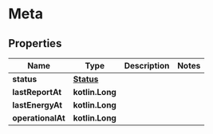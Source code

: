 
# Meta

## Properties
Name | Type | Description | Notes
------------ | ------------- | ------------- | -------------
**status** | [**Status**](Status.md) |  | 
**lastReportAt** | **kotlin.Long** |  | 
**lastEnergyAt** | **kotlin.Long** |  | 
**operationalAt** | **kotlin.Long** |  | 



